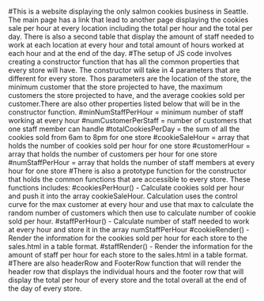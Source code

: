 #This is a website displaying the only salmon cookies business in Seattle. The main page has a link that lead to another page displaying the cookies sale per hour at every location including the total per hour and the total per day. There is also a second table that display the amount of staff needed to work at each location at every hour and total amount of hours worked at each hour and at the end of the day.
#The setup of JS code involves creating a constructor function that has all the common properties that every store will have. The constructor will take in 4 parameters that are different for every store. Thos parameters are the location of the store, the minimum customer that the store projected to have, the maximum customers the store projected to have, and the average cookies sold per customer.There are also other properties listed below that will be in the constructor function. 
#minNumStaffPerHour = minimum number of staff working at every hour 
#numCustomerPerStaff = number of customers that one staff member can handle
#totalCookiesPerDay = the sum of all the cookies sold from 6am to 8pm for one store
#cookieSaleHour = array that holds the number of cookies sold per hour for one store
#customerHour = array that holds the number of customers per hour for one store
#numStaffPerHour = array that holds the number of staff members at every hour for one store
#There is also a prototype function for the constructor that holds the common functions that are accessible to every store. These functions includes: 
#cookiesPerHour() - Calculate cookies sold per hour and push it into the array cookieSaleHour. Calculation uses the control curve for the max customer at every hour and use that max to calculate the random number of customers which then use to calculate number of cookie sold per hour. #staffPerHour() -  Calculate number of staff needed to work at every hour and store it in the array numStaffPerHour
#cookieRender() - Render the information for the cookies sold per hour for each store to the sales.html in a table format. 
#staffRender() - Render the information for the amount of staff per hour for each store to the sales.html in a table format.
#There are also headerRow and FooterRow function that will render the header row that displays the individual hours and the footer row that will display the total per hour of every store and the total overall at the end of the day of every store. 
